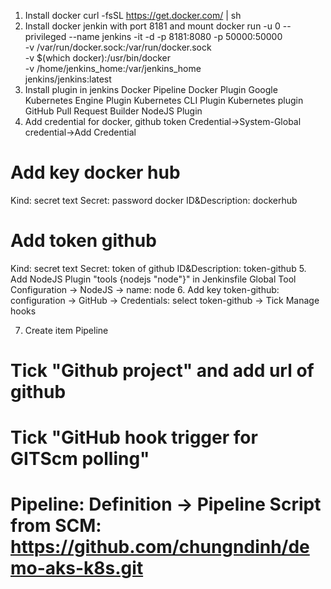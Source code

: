 1. Install docker
curl -fsSL https://get.docker.com/ | sh
2. Install docker jenkin with port 8181 and mount
docker run -u 0 --privileged --name jenkins -it -d -p 8181:8080 -p 50000:50000 \
-v /var/run/docker.sock:/var/run/docker.sock \
-v $(which docker):/usr/bin/docker \
-v /home/jenkins_home:/var/jenkins_home \
jenkins/jenkins:latest
3. Install plugin in jenkins
Docker Pipeline
Docker Plugin
Google Kubernetes Engine Plugin
Kubernetes CLI Plugin
Kubernetes plugin
GitHub Pull Request Builder
NodeJS Plugin
4. Add credential for docker, github token
Credential->System-Global credential->Add Credential
# Add key docker hub
Kind: secret text
Secret: password docker
ID&Description: dockerhub
# Add token github
Kind: secret text
Secret: token of github
ID&Description: token-github
5. Add NodeJS Plugin  "tools {nodejs "node"}" in Jenkinsfile
Global Tool Configuration -> NodeJS -> name: node
6. Add key token-github: 
configuration -> GitHub -> Credentials: select token-github -> Tick Manage hooks

7. Create item Pipeline
# Tick "Github project" and add url of github
# Tick "GitHub hook trigger for GITScm polling"
# Pipeline: Definition -> Pipeline Script from SCM: https://github.com/chungndinh/demo-aks-k8s.git
